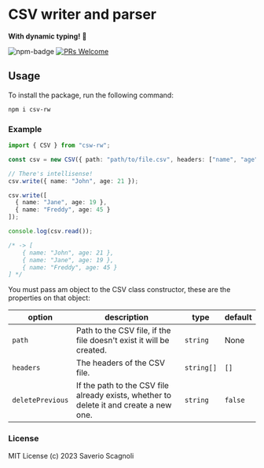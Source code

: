 # CSV writer and parser

**With dynamic typing!** 🥳

![npm-badge](https://img.shields.io/npm/v/csv-rw)
[![PRs Welcome](https://img.shields.io/badge/PRs-welcome-brightgreen.svg?style=flat-square)](https://makeapullrequest.com)

## Usage

To install the package, run the following command:

```
npm i csv-rw
```

### Example

```ts
import { CSV } from "csw-rw";

const csv = new CSV({ path: "path/to/file.csv", headers: ["name", "age"] });

// There's intellisense!
csv.write({ name: "John", age: 21 });

csv.write([
  { name: "Jane", age: 19 },
  { name: "Freddy", age: 45 }
]);

console.log(csv.read());

/* -> [
    { name: "John", age: 21 },
    { name: "Jane", age: 19 },
    { name: "Freddy", age: 45 }
] */
```

You must pass am object to the CSV class constructor, these are the properties on that object:

| option           | description                                                                            | type       | default |
| ---------------- | -------------------------------------------------------------------------------------- | ---------- | ------- |
| `path`           | Path to the CSV file, if the file doesn't exist it will be created.                    | `string`   | None    |
| `headers`        | The headers of the CSV file.                                                           | `string[]` | `[]`    |
| `deletePrevious` | If the path to the CSV file already exists, whether to delete it and create a new one. | `string`   | `false` |

### License

MIT License (c) 2023 Saverio Scagnoli
